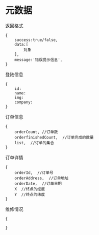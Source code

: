 # 元数据

返回格式

```
{
    success:true/false,
    data:[
        对象
    ],
    message:'错误提示信息',
}
```

登陆信息

```
{
    id:
    name:
    img:
    company:
}
```

订单信息

```
{
    orderCount, //订单数
    orderfinishedCount,  //订单完成的数量
    list,  //订单的集合
}
```

订单详情

```
{
    orderId,  //订单号
    orderAddress,  //订单地址
    orderDate,  //订单日期
    X  //终点的经度
    Y  //终点的纬度
}
```

维修情况

```
{

}
```



